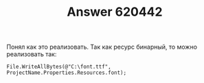 ﻿---
title: "Answer 620442"
se.owner.user_id: 234761
se.owner.display_name: "DiemonEx"
se.owner.link: "https://ru.stackoverflow.com/users/234761/diemonex"
se.answer_id: 620442
se.question_id: 620437
se.post_type: answer
se.score: 4
se.is_accepted: False
---
<p>Понял как это реализовать.
Так как ресурс бинарный, то можно реализовать так:</p>

<pre><code>File.WriteAllBytes(@"C:\font.ttf", ProjectName.Properties.Resources.font);
</code></pre>
